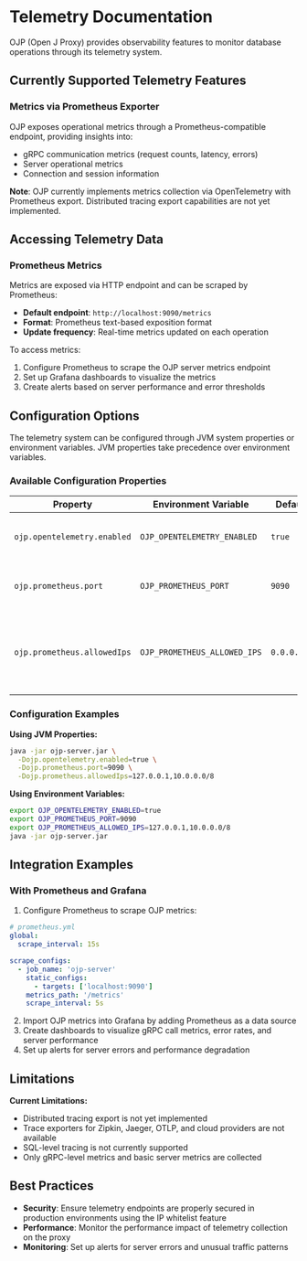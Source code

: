 # Telemetry Documentation

OJP (Open J Proxy) provides observability features to monitor database operations through its telemetry system.

## Currently Supported Telemetry Features

### Metrics via Prometheus Exporter
OJP exposes operational metrics through a Prometheus-compatible endpoint, providing insights into:
- gRPC communication metrics (request counts, latency, errors)
- Server operational metrics
- Connection and session information

**Note**: OJP currently implements metrics collection via OpenTelemetry with Prometheus export. Distributed tracing export capabilities are not yet implemented.

## Accessing Telemetry Data

### Prometheus Metrics
Metrics are exposed via HTTP endpoint and can be scraped by Prometheus:
- **Default endpoint**: `http://localhost:9090/metrics`
- **Format**: Prometheus text-based exposition format
- **Update frequency**: Real-time metrics updated on each operation

To access metrics:
1. Configure Prometheus to scrape the OJP server metrics endpoint
2. Set up Grafana dashboards to visualize the metrics
3. Create alerts based on server performance and error thresholds

## Configuration Options

The telemetry system can be configured through JVM system properties or environment variables. JVM properties take precedence over environment variables.

### Available Configuration Properties

| Property | Environment Variable | Default | Description |
|----------|---------------------|---------|-------------|
| `ojp.opentelemetry.enabled` | `OJP_OPENTELEMETRY_ENABLED` | `true` | Enable/disable OpenTelemetry metrics collection |
| `ojp.prometheus.port` | `OJP_PROMETHEUS_PORT` | `9090` | Port for Prometheus metrics HTTP server |
| `ojp.prometheus.allowedIps` | `OJP_PROMETHEUS_ALLOWED_IPS` | `0.0.0.0/0` | Comma-separated list of allowed IP addresses/CIDR blocks for metrics endpoint |

### Configuration Examples

**Using JVM Properties:**
```bash
java -jar ojp-server.jar \
  -Dojp.opentelemetry.enabled=true \
  -Dojp.prometheus.port=9090 \
  -Dojp.prometheus.allowedIps=127.0.0.1,10.0.0.0/8
```

**Using Environment Variables:**
```bash
export OJP_OPENTELEMETRY_ENABLED=true
export OJP_PROMETHEUS_PORT=9090
export OJP_PROMETHEUS_ALLOWED_IPS=127.0.0.1,10.0.0.0/8
java -jar ojp-server.jar
```

## Integration Examples

### With Prometheus and Grafana
1. Configure Prometheus to scrape OJP metrics:

```yaml
# prometheus.yml
global:
  scrape_interval: 15s

scrape_configs:
  - job_name: 'ojp-server'
    static_configs:
      - targets: ['localhost:9090']
    metrics_path: '/metrics'
    scrape_interval: 5s
```

2. Import OJP metrics into Grafana by adding Prometheus as a data source
3. Create dashboards to visualize gRPC call metrics, error rates, and server performance
4. Set up alerts for server errors and performance degradation

## Limitations

**Current Limitations:**
- Distributed tracing export is not yet implemented
- Trace exporters for Zipkin, Jaeger, OTLP, and cloud providers are not available
- SQL-level tracing is not currently supported
- Only gRPC-level metrics and basic server metrics are collected

## Best Practices

- **Security**: Ensure telemetry endpoints are properly secured in production environments using the IP whitelist feature
- **Performance**: Monitor the performance impact of telemetry collection on the proxy
- **Monitoring**: Set up alerts for server errors and unusual traffic patterns
